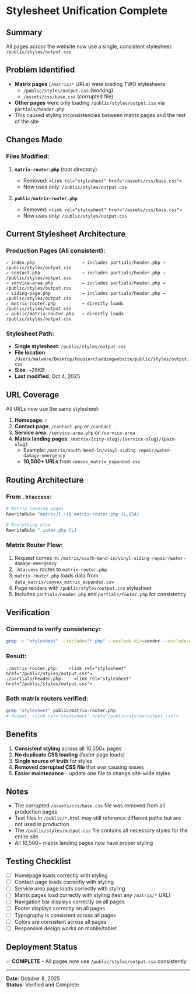# Stylesheet Unification Complete

## Summary
All pages across the website now use a single, consistent stylesheet: `/public/styles/output.css`

## Problem Identified
- **Matrix pages** (`/matrix/*` URLs) were loading TWO stylesheets:
  - `/public/styles/output.css` (working)
  - `/assets/css/base.css` (corrupted file)
- **Other pages** were only loading `/public/styles/output.css` via `partials/header.php`
- This caused styling inconsistencies between matrix pages and the rest of the site

## Changes Made

### Files Modified:
1. **`matrix-router.php`** (root directory)
   - Removed: `<link rel="stylesheet" href="/assets/css/base.css">`
   - Now uses only: `/public/styles/output.css`

2. **`public/matrix-router.php`**
   - Removed: `<link rel="stylesheet" href="/assets/css/base.css">`
   - Now uses only: `/public/styles/output.css`

## Current Stylesheet Architecture

### Production Pages (All consistent):
```
✓ index.php                  → includes partials/header.php → /public/styles/output.css
✓ contact.php                → includes partials/header.php → /public/styles/output.css
✓ service-area.php           → includes partials/header.php → /public/styles/output.css
✓ siding-page.php            → includes partials/header.php → /public/styles/output.css
✓ matrix-router.php          → directly loads /public/styles/output.css
✓ public/matrix-router.php   → directly loads /public/styles/output.css
```

### Stylesheet Path:
- **Single stylesheet**: `/public/styles/output.css`
- **File location**: `/Users/malware/Desktop/hoosiercladdingwebsite/public/styles/output.css`
- **Size**: ~26KB
- **Last modified**: Oct 4, 2025

## URL Coverage

All URLs now use the same stylesheet:

1. **Homepage**: `/` 
2. **Contact page**: `/contact.php` or `/contact`
3. **Service area**: `/service-area.php` or `/service-area`
4. **Matrix landing pages**: `/matrix/{city-slug}/{service-slug}/{pain-slug}`
   - Example: `/matrix/south-bend-in/vinyl-siding-repair/water-damage-emergency`
   - **10,500+ URLs** from `convex_matrix_expanded.csv`

## Routing Architecture

### From `.htaccess`:
```apache
# Matrix landing pages
RewriteRule ^matrix/(.+)$ matrix-router.php [L,QSA]

# Everything else
RewriteRule ^ index.php [L]
```

### Matrix Router Flow:
1. Request comes in: `/matrix/south-bend-in/vinyl-siding-repair/water-damage-emergency`
2. `.htaccess` routes to `matrix-router.php`
3. `matrix-router.php` loads data from `data_matrix/convex_matrix_expanded.csv`
4. Page renders with `/public/styles/output.css` stylesheet
5. Includes `partials/header.php` and `partials/footer.php` for consistency

## Verification

### Command to verify consistency:
```bash
grep -r "stylesheet" --include="*.php" --exclude-dir=vendor --exclude-dir=public | grep -v test
```

### Result:
```
./matrix-router.php:    <link rel="stylesheet" href="/public/styles/output.css">
./partials/header.php:    <link rel="stylesheet" href="/public/styles/output.css">
```

### Both matrix routers verified:
```bash
grep "stylesheet" public/matrix-router.php
# Output: <link rel="stylesheet" href="/public/styles/output.css">
```

## Benefits

1. **Consistent styling** across all 10,500+ pages
2. **No duplicate CSS loading** (faster page loads)
3. **Single source of truth** for styles
4. **Removed corrupted CSS file** that was causing issues
5. **Easier maintenance** - update one file to change site-wide styles

## Notes

- The corrupted `/assets/css/base.css` file was removed from all production pages
- Test files in `/public/*.html` may still reference different paths but are not used in production
- The `/public/styles/output.css` file contains all necessary styles for the entire site
- All 10,500+ matrix landing pages now have proper styling

## Testing Checklist

- [ ] Homepage loads correctly with styling
- [ ] Contact page loads correctly with styling
- [ ] Service area page loads correctly with styling
- [ ] Matrix pages load correctly with styling (test any `/matrix/*` URL)
- [ ] Navigation bar displays correctly on all pages
- [ ] Footer displays correctly on all pages
- [ ] Typography is consistent across all pages
- [ ] Colors are consistent across all pages
- [ ] Responsive design works on mobile/tablet

## Deployment Status

✅ **COMPLETE** - All pages now use `/public/styles/output.css` consistently

---

**Date**: October 8, 2025  
**Status**: Verified and Complete

